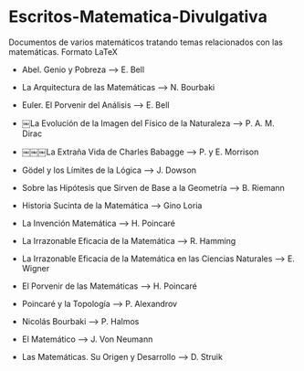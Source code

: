 # Escritos-Matematica-Divulgativa
Documentos de varios matemáticos tratando temas relacionados con las matemáticas. Formato LaTeX

* Abel. Genio y Pobreza --> E. Bell

* La Arquitectura de las Matemáticas --> N. Bourbaki

* Euler. El Porvenir del Análisis --> E. Bell

* ￼La Evolución de la Imagen del Físico de la Naturaleza --> P. A. M. Dirac

* ￼￼￼La Extraña Vida de Charles Babagge --> P. y E. Morrison

* Gödel y los Límites de la Lógica --> J. Dowson

* Sobre las Hipótesis que Sirven de Base a la Geometría --> B. Riemann

* Historia Sucinta de la Matemática --> Gino Loria

* La Invención Matemática --> H. Poincaré

* La Irrazonable Eficacia de la Matemática --> R. Hamming

* La Irrazonable Eficacia de la Matemática en las Ciencias Naturales --> E. Wigner

* El Porvenir de las Matemáticas --> H. Poincaré

* Poincaré y la Topología --> P. Alexandrov

* Nicolás Bourbaki --> P. Halmos

* El Matemático --> J. Von Neumann

* Las Matemáticas. Su Origen y Desarrollo --> D. Struik
